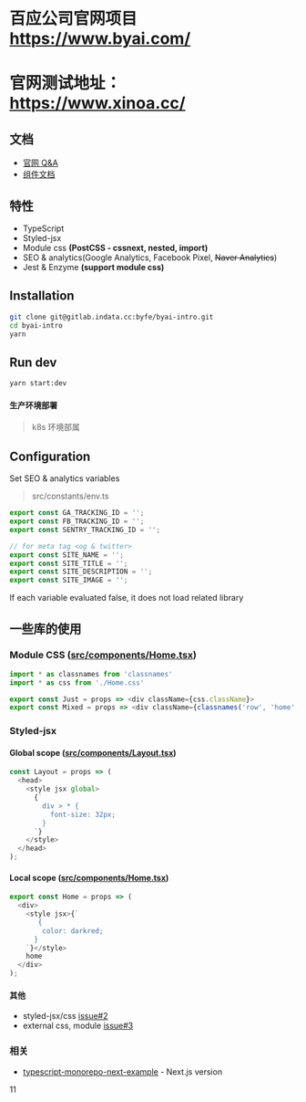 # 百应公司官网项目 https://www.byai.com/

# 官网测试地址：https://www.xinoa.cc/

## 文档

- [官网 Q&A](./Q&A.md)
- [组件文档](./Document.md)

## 特性

- TypeScript
- Styled-jsx
- Module css **(PostCSS - cssnext, nested, import)**
- SEO & analytics(Google Analytics, Facebook Pixel, <s>Naver Analytics</s>)
- Jest & Enzyme **(support module css)**

## Installation

```sh
git clone git@gitlab.indata.cc:byfe/byai-intro.git
cd byai-intro
yarn
```

## Run dev

```bash
yarn start:dev
```

#### 生产环境部署

> k8s 环境部属

## Configuration

Set SEO & analytics variables

> src/constants/env.ts

```typescript
export const GA_TRACKING_ID = '';
export const FB_TRACKING_ID = '';
export const SENTRY_TRACKING_ID = '';

// for meta tag <og & twitter>
export const SITE_NAME = '';
export const SITE_TITLE = '';
export const SITE_DESCRIPTION = '';
export const SITE_IMAGE = '';
```

If each variable evaluated false, it does not load related library

## 一些库的使用

### Module CSS ([src/components/Home.tsx](src/components/Home.tsx))

```typescript jsx
import * as classnames from 'classnames'
import * as css from './Home.css'

export const Just = props => <div className={css.className}>
export const Mixed = props => <div className={classnames('row', 'home', css.home)}>
```

### Styled-jsx

#### Global scope ([src/components/Layout.tsx](src/components/Layout.tsx))

```typescript jsx
const Layout = props => (
  <head>
    <style jsx global>
      {`
        div > * {
          font-size: 32px;
        }
      `}
    </style>
  </head>
);
```

#### Local scope ([src/components/Home.tsx](src/components/Home.tsx))

```typescript jsx
export const Home = props => (
  <div>
    <style jsx>{`
       {
        color: darkred;
      }
    `}</style>
    home
  </div>
);
```

#### 其他

- styled-jsx/css [issue#2](https://github.com/deptno/next.js-typescript-starter-kit/issues/2)
- external css, module [issue#3](https://github.com/deptno/next.js-typescript-starter-kit/issues/3)

### 相关

- [typescript-monorepo-next-example](https://github.com/deptno/typescript-monorepo-next-example) - Next.js version

11
